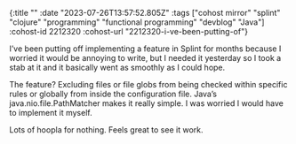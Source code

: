 {:title ""
 :date "2023-07-26T13:57:52.805Z"
 :tags ["cohost mirror" "splint" "clojure" "programming" "functional programming" "devblog" "Java"]
 :cohost-id 2212320
 :cohost-url "2212320-i-ve-been-putting-of"}

I’ve been putting off implementing a feature in Splint for months because I worried it would be annoying to write, but I needed it yesterday so I took a stab at it and it basically went as smoothly as I could hope.

The feature? Excluding files or file globs from being checked within specific rules or globally from inside the configuration file. Java’s java.nio.file.PathMatcher makes it really simple. I was worried I would have to implement it myself.

Lots of hoopla for nothing. Feels great to see it work.